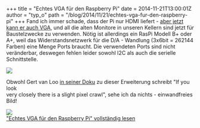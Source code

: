 +++
title = "Echtes VGA  für den Raspberry Pi"
date = 2014-11-21T13:00:01Z
author = "typ_o"
path = "/blog/2014/11/21/echtes-vga-fur-den-raspberry-pi"
+++
Fand ich immer schade, dass der Pi nur HDMI liefert - [aber jetzt kann
er auch VGA](http://www.raspberrypi.org/gert-vga-adapter/), und all die
alten Monitore in unseren Kellern sind jetzt für Baustelzwecke zu
verwenden. Nötig ist allerdings ein RasPi Modell B+ oder A+, weil das
Widerstandsnetzwerk für die D/A - Wandlung (3x6bit = 262144 Farben) eine
Menge Ports braucht. Die verwendeten Ports sind nicht veränderbar,
deswegen fehlen leider sowohl I2C als auch die serielle Schnittstelle.  
  
![](https://flipdot.org/blog/uploads/vgapi03.serendipityThumb.jpg)  
  
Obwohl Gert van Loo [in seiner Doku](https://github.com/fenlogic/vga666)
zu dieser Erweiterung schreibt "If you look  
very closely there is a slight pixel crawl", sehe ich da nichts -
einwandfreies Bild\!  
  
![](https://flipdot.org/blog/uploads/vgapi00.serendipityThumb.jpg)  
["Echtes VGA für den Raspberry Pi" vollständig
lesen](https://flipdot.org/blog/archives/262-Echtes-VGA-fuer-den-Raspberry-Pi.html#extended)
